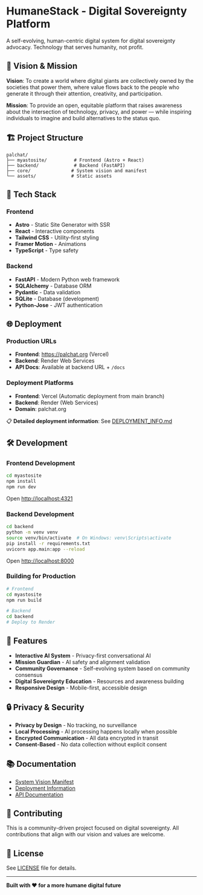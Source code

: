 # HumaneStack - Digital Sovereignty Platform

A self-evolving, human-centric digital system for digital sovereignty advocacy. Technology that serves humanity, not profit.

## 🎯 Vision & Mission

**Vision**: To create a world where digital giants are collectively owned by the societies that power them, where value flows back to the people who generate it through their attention, creativity, and participation.

**Mission**: To provide an open, equitable platform that raises awareness about the intersection of technology, privacy, and power — while inspiring individuals to imagine and build alternatives to the status quo.

## 🏗️ Project Structure

```
palchat/
├── myastosite/          # Frontend (Astro + React)
├── backend/             # Backend (FastAPI)
├── core/               # System vision and manifest
└── assets/             # Static assets
```

## 🚀 Tech Stack

### Frontend
- **Astro** - Static Site Generator with SSR
- **React** - Interactive components
- **Tailwind CSS** - Utility-first styling
- **Framer Motion** - Animations
- **TypeScript** - Type safety

### Backend
- **FastAPI** - Modern Python web framework
- **SQLAlchemy** - Database ORM
- **Pydantic** - Data validation
- **SQLite** - Database (development)
- **Python-Jose** - JWT authentication

## 🌐 Deployment

### Production URLs
- **Frontend**: https://palchat.org (Vercel)
- **Backend**: Render Web Services
- **API Docs**: Available at backend URL + `/docs`

### Deployment Platforms
- **Frontend**: Vercel (Automatic deployment from main branch)
- **Backend**: Render (Web Services)
- **Domain**: palchat.org

📋 **Detailed deployment information**: See [DEPLOYMENT_INFO.md](DEPLOYMENT_INFO.md)

## 🛠️ Development

### Frontend Development
```bash
cd myastosite
npm install
npm run dev
```
Open [http://localhost:4321](http://localhost:4321)

### Backend Development
```bash
cd backend
python -m venv venv
source venv/bin/activate  # On Windows: venv\Scripts\activate
pip install -r requirements.txt
uvicorn app.main:app --reload
```
Open [http://localhost:8000](http://localhost:8000)

### Building for Production
```bash
# Frontend
cd myastosite
npm run build

# Backend
cd backend
# Deploy to Render
```

## 🎨 Features

- **Interactive AI System** - Privacy-first conversational AI
- **Mission Guardian** - AI safety and alignment validation
- **Community Governance** - Self-evolving system based on community consensus
- **Digital Sovereignty Education** - Resources and awareness building
- **Responsive Design** - Mobile-first, accessible design

## 🔒 Privacy & Security

- **Privacy by Design** - No tracking, no surveillance
- **Local Processing** - AI processing happens locally when possible
- **Encrypted Communication** - All data encrypted in transit
- **Consent-Based** - No data collection without explicit consent

## 📚 Documentation

- [System Vision Manifest](core/system_vision_manifest.md)
- [Deployment Information](DEPLOYMENT_INFO.md)
- [API Documentation](backend/README.md)

## 🤝 Contributing

This is a community-driven project focused on digital sovereignty. All contributions that align with our vision and values are welcome.

## 📄 License

See [LICENSE](LICENSE) file for details.

---

**Built with ❤️ for a more humane digital future**
